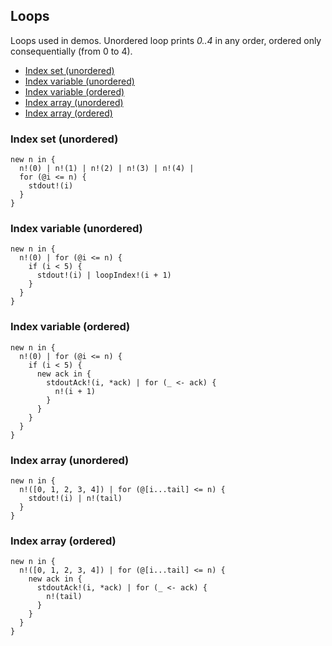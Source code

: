 ## Loops

Loops used in demos. Unordered loop prints *0..4* in any order, ordered only consequentially (from 0 to 4).

- [Index set (unordered)](#index-set-unordered)    
- [Index variable (unordered)](#index-variable-unordered)    
- [Index variable (ordered)](#index-variable-ordered)    
- [Index array (unordered)](#index-array-unordered)    
- [Index array (ordered)](#index-array-ordered)    

### Index set (unordered)
```
new n in {
  n!(0) | n!(1) | n!(2) | n!(3) | n!(4) | 
  for (@i <= n) {
    stdout!(i)
  }
}
```

### Index variable (unordered)
```
new n in {
  n!(0) | for (@i <= n) {
    if (i < 5) {
      stdout!(i) | loopIndex!(i + 1)
    }
  }
}
```

### Index variable (ordered)
```
new n in {
  n!(0) | for (@i <= n) {
    if (i < 5) {
      new ack in {
        stdoutAck!(i, *ack) | for (_ <- ack) {
          n!(i + 1)
        }
      }
    }
  }
}
```

### Index array (unordered)
```
new n in {
  n!([0, 1, 2, 3, 4]) | for (@[i...tail] <= n) { 
    stdout!(i) | n!(tail)    
  }
}
```

### Index array (ordered)
```
new n in {
  n!([0, 1, 2, 3, 4]) | for (@[i...tail] <= n) { 
    new ack in {
      stdoutAck!(i, *ack) | for (_ <- ack) {
        n!(tail)
      }
    }
  }
}
```
